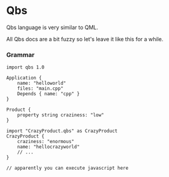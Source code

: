 # Qbs

Qbs language is very similar to QML.

All Qbs docs are a bit fuzzy so let's leave it like this for a while.

### Grammar

	import qbs 1.0

	Application {
		name: "helloworld"
		files: "main.cpp"
		Depends { name: "cpp" }
	}

	Product {
		property string craziness: "low"
	}

	import "CrazyProduct.qbs" as CrazyProduct
	CrazyProduct {
		craziness: "enormous"
		name: "hellocrazyworld"
		// ...
	}

	// apparently you can execute javascript here
